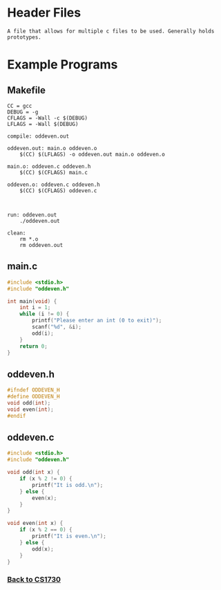 # Header Files
    A file that allows for multiple c files to be used. Generally holds prototypes.

# Example Programs

## Makefile
```
CC = gcc
DEBUG = -g
CFLAGS = -Wall -c $(DEBUG)
LFLAGS = -Wall $(DEBUG)

compile: oddeven.out

oddeven.out: main.o oddeven.o
	$(CC) $(LFLAGS) -o oddeven.out main.o oddeven.o

main.o: oddeven.c oddeven.h
	$(CC) $(CFLAGS) main.c

oddeven.o: oddeven.c oddeven.h
	$(CC) $(CFLAGS) oddeven.c



run: oddeven.out
	./oddeven.out

clean:
	rm *.o
	rm oddeven.out

```

## main.c
```c
#include <stdio.h>
#include "oddeven.h"

int main(void) {
	int i = 1;
	while (i != 0) {
		printf("Please enter an int (0 to exit)");
		scanf("%d", &i);
		odd(i);
	}
	return 0;
}

```

## oddeven.h
```c
#ifndef ODDEVEN_H
#define ODDEVEN_H
void odd(int);
void even(int);
#endif

```
## oddeven.c
```c
#include <stdio.h>
#include "oddeven.h"

void odd(int x) {
	if (x % 2 != 0) {
		printf("It is odd.\n");
	} else {
		even(x);
	}
}

void even(int x) {
	if (x % 2 == 0) {
		printf("It is even.\n");
	} else {
		odd(x);
	}
}

```

### [Back to CS1730](https://coryborek.github.io/classes/cs1730/)